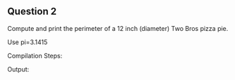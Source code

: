 ## Question 2

Compute and print the perimeter of a 12 inch (diameter) Two Bros pizza pie.

Use pi=3.1415

Compilation Steps:  

Output:
